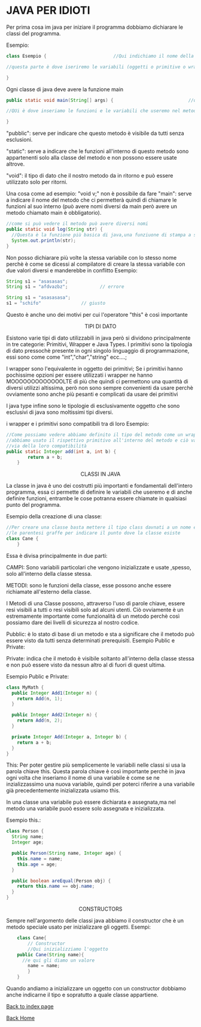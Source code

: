 # JAVA PER IDIOTI

Per prima cosa im java per iniziare il programma dobbiamo dichiarare le classi del programma.

Esempio:
```java
class Esempio {                         //Qui indichiamo il nome della classe, esso è estremamente importante e fondamentale per il funzionamento

//questa parte è dove iseriremo le variabili (oggetti o primitive o wrapper) e le funzioni della classe (metodi)

}
```
Ogni classe di java deve avere la funzione main
```java
public static void main(String[] args) {                            //questo metodo è il più importante ed è necessaria la sua presenza in ogni classe

//QUi è dove inseriamo le funzioni e le variabili che useremo nel metodo

}              
```
"pubblic": serve per indicare che questo metodo è visibile da tutti senza esclusioni.

"static": serve a indicare che le funzioni all'interno di questo metodo
        sono appartenenti solo alla classe del metodo e non possono essere usate altrove.

"void": il tipo di dato che il nostro metodo da in ritorno e può essere utilizzato solo per ritorni.

Una cosa come ad esempio: "void v;" non è possibile da fare
"main": serve a indicare il nome del metodo che ci permetterà quindi di chiamare le funzioni al suo interno (può avere nomi diversi da main però avere un metodo chiamato main è obbligatorio).


```java
//come si può vedere il metodo può avere diversi nomi
public static void log(String str) {
  //Questa è la funzione più basica di java,una funziuone di stampa a schermo          
  System.out.println(str);              
}
```

Non posso dichiarare più volte la stessa variabile con lo stesso nome perchè è come se dicessi al compilatore di creare la stessa variabile con due valori diversi e manderebbe in conflitto
Esempio:
```java
String s1 = "asasasas";
String s1 = "afdvazbz";            // errore
```
```java
String s1 = "asasasasa";
s1 = "schifo"               // giusto
```
Questo è anche uno dei motivi per cui l'operatore "this" è così importante

<center>
TIPI DI DATO
</center>

Esistono varie tipi di dato utilizzabili in java però si dividono principalmente in tre categorie: Primitivi, Wrapper e Java Types.
I primitivi sono la tipologia di dato pressochè presente in ogni singolo linguaggio di programmazione, essi sono come come "int","char","string" ecc....; 


I wrapper sono l'equivalente in oggetto dei primitivi; Se i primitivi hanno pochissime opzioni per essere utilizzati i wrapper ne hanno MOOOOOOOOOOOOOLTE di più che quindi ci permettono una quantità di diversi utilizzi altissima, però non sono sempre convenienti da usare perchè ovviamente sono anche più pesanti e complicati da usare dei primitivi

I java type infine sono le tipologie di esclusivamente oggetto che sono esclusivi di java sono moltissimi tipi diversi.

i wrapper e i primitivi sono compatibili tra di loro
Esempio:
```java
//Come possiamo vedere abbiamo definito il tipo del metodo come un wrapper ma
//abbiamo usato il rispettivo primitivo all'interno del metodo e ciò va bene per
//via della loro compatibilità
public static Integer add(int a, int b) {       
        return a + b;
    }
```

<center>
CLASSI IN JAVA
</center>


La classe in java è uno dei costrutti più importanti e fondamentali dell'intero
programma, essa ci permette di definire le variabili che useremo e di anche definire
funzioni, entrambe le cose potranna essere chiamate in qualsiasi punto del programma.

Esempio della creazione di una classe:
```java
//Per creare una classe basta mettere il tipo class davnati a un nome e poi aggiungere
//le parentesi graffe per indicare il punto dove la classe esiste
class Cane {                              
    }
```
Essa è divisa principalmente in due parti:

CAMPI: Sono variabili particolari che vengono inizializzate e usate ,spesso, solo all'interno della classe stessa.

METODI: sono le funzioni della classe, esse possono anche essere richiamate all'esterno della classe.

I Metodi di una Classe possono, attraverso l'uso di parole chiave, essere resi
visibili a tutti o resi visibili solo ad alcuni utenti.
Ciò ovviamente è un estremamente importante come funzionalità di un metodo perchè
così possiamo dare dei livelli di sicurezza al nostro codice.

Pubblic: è lo stato di base di un metodo e sta a significare che il metodo può essere visto da tutti senza determinati prerequisiti.
Esempio Public e Private:

Private: indica che il metodo è visibile soltanto all'interno della classe stessa
e non può essere visto da nessun altro al di fuori di quest ultima.

Esempio Public e Private:

```java
class MyMath {
  public Integer Add1(Integer n) {
    return Add(n, 1);
  }

  public Integer Add2(Integer n) {
    return Add(n, 2);
  }

  private Integer Add(Integer a, Integer b) {
    return a + b;
  }
}
```

This:
Per poter gestire più semplicemente le variabili nelle classi si usa
la parola chiave this.
Questa parola chiave è così importante perchè in java ogni volta che inseriamo
il nome di una variabile è come se ne inzializzassimo una nuova variabile, quindi
per poterci riferire a una variabile già precedentemente inizializzata usiamo this.

In una classe una variabile può essere dichiarata e assegnata,ma nel metodo una
variabile puoò essere solo assegnata e inizializzata.

Esempio this.:
```java
class Person {
  String name;
  Integer age;

  public Person(String name, Integer age) {
    this.name = name;
    this.age = age;
  }

  public boolean areEqual(Person obj) {
    return this.name == obj.name;
  }
}
```
<center>
CONSTRUCTORS
</center>

Sempre nell'argomento delle classi java abbiamo il constructor che è un metodo
speciale usato per inizializzare gli oggetti.
Esempi:
```java
    class Cane{
        // Constructor
        //Qui inizializziamo l'oggetto
    public Cane(String name){
      //e qui gli diamo un valore           
        name = name;                    
        }        
    }
   ```
   Quando andiamo a inizializzare un oggetto con un constructor dobbiamo anche
  indicarne il tipo e sopratutto a quale classe appartiene.







    


[Back to index page](readme.md)

[Back Home](../../readme.md)
